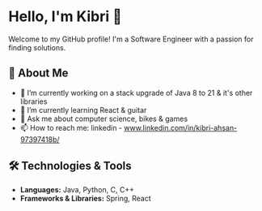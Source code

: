 # Hello, I'm Kibri 👋

Welcome to my GitHub profile! I'm a Software Engineer with a passion for finding solutions.

## 🚀 About Me

- 🔭 I’m currently working on a stack upgrade of Java 8 to 21 & it's other libraries
- 🌱 I’m currently learning React & guitar
- 💬 Ask me about computer science, bikes & games
- 📫 How to reach me: linkedin - www.linkedin.com/in/kibri-ahsan-97397418b/

## 🛠️ Technologies & Tools

- **Languages:** Java, Python, C, C++
- **Frameworks & Libraries:** Spring, React
